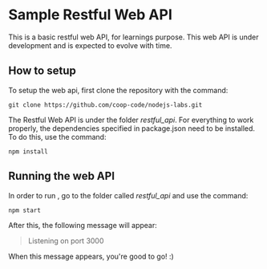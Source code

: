 # Sample Restful Web API

This is a basic restful web API, for learnings purpose. This web API is under development and is expected to evolve with time.

## How to setup

To setup the web api, first clone the repository with the command:

```
git clone https://github.com/coop-code/nodejs-labs.git
``` 

The Restful Web API is under the folder *restful_api*.
For everything to work properly, the dependencies specified in package.json need to be installed. To do this, use the command:

```npm install``` 

## Running the web API

In order to run , go to the folder called *restful_api* and use the command:

```npm start```

After this, the following message will appear:

> Listening on port 3000

When this message appears, you're good to go! :)
